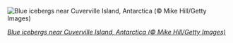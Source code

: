 
![Blue icebergs near Cuverville Island, Antarctica (© Mike Hill/Getty Images)](https://cn.bing.com//th?id=OHR.CuvervilleIsland_EN-US6408758499_1920x1080.jpg&rf=LaDigue_1920x1080.jpg&pid=hp)

*[Blue icebergs near Cuverville Island, Antarctica (© Mike Hill/Getty Images)](https://www.bing.com/search?q=antarctica&form=hpcapt&filters=HpDate%3a%2220211201_0800%22)*
